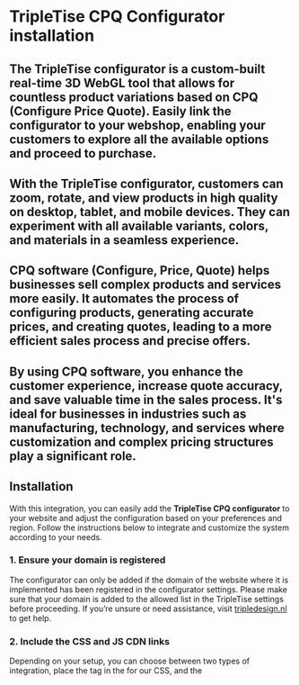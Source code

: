 # TripleTise CPQ Configurator installation

## The **TripleTise configurator** is a custom-built real-time 3D WebGL tool that allows for countless product variations based on CPQ (Configure Price Quote). Easily link the configurator to your webshop, enabling your customers to explore all the available options and proceed to purchase.

## With the TripleTise configurator, customers can zoom, rotate, and view products in high quality on desktop, tablet, and mobile devices. They can experiment with all available variants, colors, and materials in a seamless experience.

## **CPQ software** (Configure, Price, Quote) helps businesses sell complex products and services more easily. It automates the process of configuring products, generating accurate prices, and creating quotes, leading to a more efficient sales process and precise offers.
## By using CPQ software, you enhance the customer experience, increase quote accuracy, and save valuable time in the sales process. It's ideal for businesses in industries such as manufacturing, technology, and services where customization and complex pricing structures play a significant role.

## Installation
With this integration, you can easily add the **TripleTise CPQ configurator** to your website and adjust the configuration based on your preferences and region. Follow the instructions below to integrate and customize the system according to your needs.

### 1. Ensure your domain is registered
   The configurator can only be added if the domain of the website where it is implemented has been registered in the configurator settings. Please make sure that your domain is added to the allowed list in the TripleTise settings before proceeding. If you’re unsure or need assistance, visit [tripledesign.nl](https://tripledesign.nl) to get help.
   
### 2. Include the CSS and JS CDN links
   Depending on your setup, you can choose between two types of integration, place the <link> tag in the <head> for our CSS, and the <script> tag for our JavaScript before the closing </body>.
   
- **Configurator without webshop integration** — perfect for linking your **existing Shopify or Magento webshop**, or even a **website without a webshop**.  
```html
<html>
   <head>
      <link href="https://cdn.jsdelivr.net/gh/Tripl3Design/tripletise@latest/tripletiseModal.css" rel="stylesheet">
   </head>
   <body>
      <script src="https://cdn.jsdelivr.net/gh/Tripl3Design/tripletise@latest/tripletiseModal.js"></script>
   </body>
</html>
```

- **Configurator with basic webshop integration** — no external webshop required! The configurator comes with a simple webshop and integrates directly with [mollie](https://www.mollie.com/nl) for payments.
```html
<html>
   <head>
      <link href="https://cdn.jsdelivr.net/gh/Tripl3Design/tripletise@latest/tripletiseModal.css" rel="stylesheet">
      <link href="https://cdn.jsdelivr.net/gh/Tripl3Design/tripletise@latest/tripletiseShop.css" rel="stylesheet">
   </head>
   <body>
      <script src="https://cdn.jsdelivr.net/gh/Tripl3Design/tripletise@latest/tripletiseModal.js"></script>
      <script src="https://cdn.jsdelivr.net/gh/Tripl3Design/tripletise@latest/tripletiseShop.js"></script>
   </body>
</html>
```

### 3. Add the configurator links
Use the `tripletiseModal()` function to call the configurator. The function accepts parameters that can be customized according to your preferences. The link should be added to the page where the configurator needs to be activated, for example on a button or image. When implementing the configurator, you can use various parameters to adjust the behavior and content. These parameters are added after `brandname-productname.web.app`, preceded by a question mark (`?`), and joined by an ampersand (`&`).

```javascript
tripletiseModal('brandname-productname.web.app?id=2&lang=en&region=nl&prices');
```
Below are some example parameters. These are not always available in every configurator.

| Parameter       | Description                                                                   | Values                         |
|-----------------|-------------------------------------------------------------------------------|--------------------------------|
| `id`            | The preset configuration used as the starting point.                                  | A number (e.g., `1`, `2`)      |
| `lang`          | The language in which the configurator is displayed.                          | e.g., `nl` (Dutch) or `en` (English) |
| `region`        | The region for which the configurator is set, for correct price display.      | e.g., `nl`, `de`, `fr`         |
| `prices`        | Specifies whether to display prices.                                          | No value (shows prices)        |

**Important Notes**
- **Parameter order:** the order in which you place the parameters does not matter. As long as they are separated by an `&`, they will work correctly.
- **Default settings:** some parameters are enabled or disabled by default for mobile devices.
- For a comprehensive list of all available configuration parameters, visit [tripledesign.nl](https://tripledesign.nl).
  
### 4. Congratulations!
You’ve successfully integrated the TripleTise CPQ configurator into your website. Your users can now enjoy a seamless configuration experience tailored to your brand and region. Feel free to further customize the parameters as needed.
   You can even add multiple versions of the same configurator with different settings on various parts of your website. If you have any questions, we're always here to help. You've taken a great step toward improving your website's user experience!

   **Important Warning**
Please note: Following this integration guide carefully is essential for the successful implementation of the TripleTise CPQ configurator on your website. If these instructions are not adhered to, any resulting errors, bugs, or issues that may arise will not be the responsibility of TripleDesign. We recommend that you thoroughly test the configurator after implementation to ensure it functions as expected. For assistance or if you encounter any problems, please reach out to our support team.
